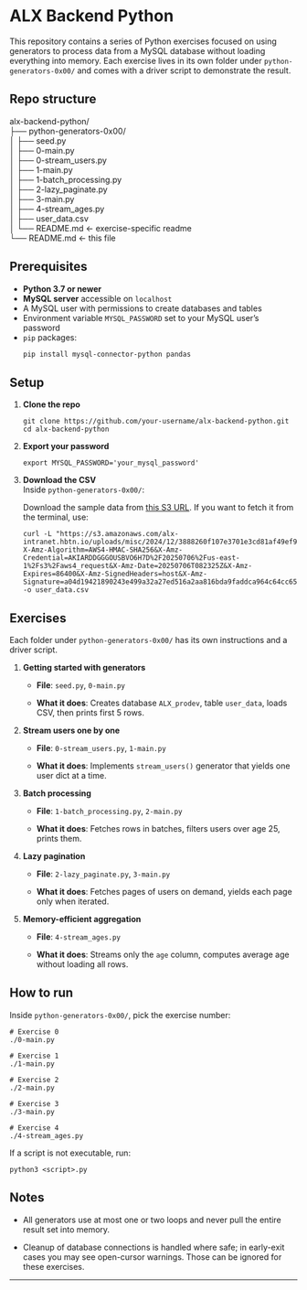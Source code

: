 # ALX Backend Python 

This repository contains a series of Python exercises focused on using generators to process data from a MySQL database without loading everything into memory. Each exercise lives in its own folder under `python-generators-0x00/` and comes with a driver script to demonstrate the result.

## Repo structure

alx-backend-python/  
├── python-generators-0x00/  
│ ├── seed.py  
│ ├── 0-main.py  
│ ├── 0-stream\_users.py  
│ ├── 1-main.py  
│ ├── 1-batch\_processing.py  
│ ├── 2-lazy\_paginate.py  
│ ├── 3-main.py  
│ ├── 4-stream\_ages.py  
│ ├── user\_data.csv  
│ └── README.md ← exercise-specific readme  
└── README.md ← this file

    
## Prerequisites

- **Python 3.7 or newer**  
- **MySQL server** accessible on `localhost`  
- A MySQL user with permissions to create databases and tables  
- Environment variable `MYSQL_PASSWORD` set to your MySQL user’s password  
- `pip` packages:
  ```bash
  pip install mysql-connector-python pandas


## Setup

1.  **Clone the repo**
    
        git clone https://github.com/your-username/alx-backend-python.git
        cd alx-backend-python
        
    
2.  **Export your password**
    
        export MYSQL_PASSWORD='your_mysql_password'
        
    
3.  **Download the CSV**  
    Inside `python-generators-0x00/`:
    
    Download the sample data from [this S3 URL](https://s3.amazonaws.com/alx-intranet.hbtn.io/uploads/misc/2024/12/3888260f107e3701e3cd81af49ef997cf70b6395.csv?X-Amz-Algorithm=AWS4-HMAC-SHA256&X-Amz-Credential=AKIARDDGGGOUSBVO6H7D%2F20250706%2Fus-east-1%2Fs3%2Faws4_request&X-Amz-Date=20250706T082325Z&X-Amz-Expires=86400&X-Amz-SignedHeaders=host&X-Amz-Signature=a04d19421890243e499a32a27ed516a2aa816bda9faddca964c64cc65c9e52eb). 
    If you want to fetch it from the terminal, use:
    
        curl -L "https://s3.amazonaws.com/alx-intranet.hbtn.io/uploads/misc/2024/12/3888260f107e3701e3cd81af49ef997cf70b6395.csv?X-Amz-Algorithm=AWS4-HMAC-SHA256&X-Amz-Credential=AKIARDDGGGOUSBVO6H7D%2F20250706%2Fus-east-1%2Fs3%2Faws4_request&X-Amz-Date=20250706T082325Z&X-Amz-Expires=86400&X-Amz-SignedHeaders=host&X-Amz-Signature=a04d19421890243e499a32a27ed516a2aa816bda9faddca964c64cc65c9e52eb" -o user_data.csv
        
    

## Exercises

Each folder under `python-generators-0x00/` has its own instructions and a driver script.

1.  **Getting started with generators**
    
    *   **File**: `seed.py`, `0-main.py`
        
    *   **What it does**: Creates database `ALX_prodev`, table `user_data`, loads CSV, then prints first 5 rows.
        
2.  **Stream users one by one**
    
    *   **File**: `0-stream_users.py`, `1-main.py`
        
    *   **What it does**: Implements `stream_users()` generator that yields one user dict at a time.
        
3.  **Batch processing**
    
    *   **File**: `1-batch_processing.py`, `2-main.py`
        
    *   **What it does**: Fetches rows in batches, filters users over age 25, prints them.
        
4.  **Lazy pagination**
    
    *   **File**: `2-lazy_paginate.py`, `3-main.py`
        
    *   **What it does**: Fetches pages of users on demand, yields each page only when iterated.
        
5.  **Memory-efficient aggregation**
    
    *   **File**: `4-stream_ages.py`
        
    *   **What it does**: Streams only the `age` column, computes average age without loading all rows.
        

## How to run

Inside `python-generators-0x00/`, pick the exercise number:

    # Exercise 0
    ./0-main.py
    
    # Exercise 1
    ./1-main.py
    
    # Exercise 2
    ./2-main.py
    
    # Exercise 3
    ./3-main.py
    
    # Exercise 4
    ./4-stream_ages.py
    

If a script is not executable, run:

    python3 <script>.py
    

## Notes

*   All generators use at most one or two loops and never pull the entire result set into memory.
    
*   Cleanup of database connections is handled where safe; in early-exit cases you may see open-cursor warnings. Those can be ignored for these exercises.
    

* * *